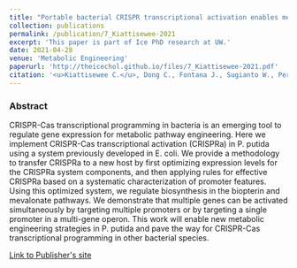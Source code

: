 ```yaml
---
title: "Portable bacterial CRISPR transcriptional activation enables metabolic engineering in <i>Pseudomonas putida</i>"
collection: publications
permalink: /publication/7_Kiattisewee-2021
excerpt: 'This paper is part of Ice PhD research at UW.'
date: 2021-04-28
venue: 'Metabolic Engineering'
paperurl: 'http://theicechol.github.io/files/7_Kiattisewee-2021.pdf'
citation: '<u>Kiattisewee C.</u>, Dong C., Fontana J., Sugianto W., Peralta-Yahya P., Carothers J.M., Zalatan J.G. (2021). &quot;Portable bacterial CRISPR transcriptional activation enables metabolic engineering in <i>Pseudomonas putida</i>.&quot; <i>Metabolic Engineering</i>. 66:283-295. PMID: 33930546.'
---
```


### Abstract

CRISPR-Cas transcriptional programming in bacteria is an emerging tool to regulate gene expression for metabolic pathway engineering. Here we implement CRISPR-Cas transcriptional activation (CRISPRa) in P. putida using a system previously developed in E. coli. We provide a methodology to transfer CRISPRa to a new host by first optimizing expression levels for the CRISPRa system components, and then applying rules for effective CRISPRa based on a systematic characterization of promoter features. Using this optimized system, we regulate biosynthesis in the biopterin and mevalonate pathways. We demonstrate that multiple genes can be activated simultaneously by targeting multiple promoters or by targeting a single promoter in a multi-gene operon. This work will enable new metabolic engineering strategies in P. putida and pave the way for CRISPR-Cas transcriptional programming in other bacterial species.

[Link to Publisher's site](https://www.sciencedirect.com/science/article/pii/S109671762100063X)
